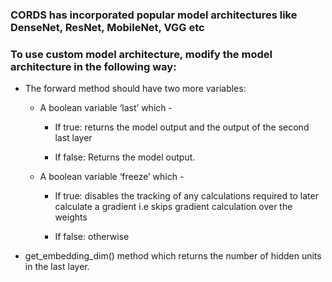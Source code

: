 ### CORDS has incorporated popular model architectures like DenseNet, ResNet, MobileNet, VGG etc

### To use custom model architecture, modify the model architecture in the following way:

  - The forward method should have two more variables:

    - A boolean variable ‘last’ which -

      - If true:  returns the model output and the output of the second last layer
      
      - If false: Returns the model output. 
    
    - A boolean variable ‘freeze’ which -
      
       - If true: disables the tracking of any calculations required to later calculate a gradient i.e skips gradient calculation over the weights
      
       - If false: otherwise

  - get_embedding_dim() method which returns the number of hidden units in the last layer.

